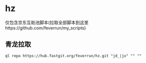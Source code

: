 # hz
仅包含京东互助池脚本(拉取全部脚本到这里https://github.com/feverrun/my_scripts)

## 青龙拉取
```
ql repo https://hub.fastgit.org/feverrun/hz.git "jd_|jx" "" ""
```